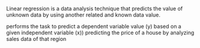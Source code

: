 Linear regression is a data analysis technique that predicts the value of unknown data by using another related and known data value.

performs the task to predict a dependent variable value (y) based on a given independent variable (x))
predicting the price of a house by analyzing sales data of that region
